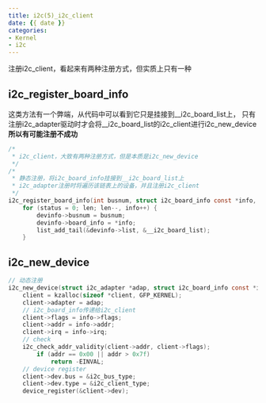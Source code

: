 ```yaml
---
title: i2c(5)_i2c_client
date: {{ date }}
categories:
- Kernel
- i2c
---
```


注册i2c_client，看起来有两种注册方式，但实质上只有一种

## i2c_register_board_info

这类方法有一个弊端，从代码中可以看到它只是挂接到\__i2c_board_list上，
只有注册i2c_adapter驱动时才会将\__i2c_board_list的i2c_client进行i2c_new_device
**所以有可能注册不成功**
<!-- more -->
```c
/*
 * i2c_client，大致有两种注册方式，但是本质是i2c_new_device
 */
/*
 * 静态注册，将i2c_board_info挂接到__i2c_board_list上
 * i2c_adapter注册时将遍历该链表上的设备，并且注册i2c_client
 */
i2c_register_board_info(int busnum, struct i2c_board_info const *info, unsigned len)
	for (status = 0; len; len--, info++) {
		devinfo->busnum = busnum;
		devinfo->board_info = *info;
		list_add_tail(&devinfo->list, &__i2c_board_list);
	}
```

## i2c_new_device

```c
// 动态注册
i2c_new_device(struct i2c_adapter *adap, struct i2c_board_info const *info)
	client = kzalloc(sizeof *client, GFP_KERNEL);
	client->adapter = adap;
	// i2c_board_info传递给i2c_client
	client->flags = info->flags;
	client->addr = info->addr;
	client->irq = info->irq;
	// check
	i2c_check_addr_validity(client->addr, client->flags);
		if (addr == 0x00 || addr > 0x7f)
			return -EINVAL;
	// device register
	client->dev.bus = &i2c_bus_type;
	client->dev.type = &i2c_client_type;
	device_register(&client->dev);
```
